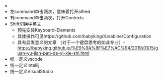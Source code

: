 * 
* 左command单击两次，意味着打开alfred
* 有command单击两次，打开Contexts
* Shift切换中英文
  * 预先安装Keyboard-Elements
  * 具体操作可见https://github.com/babyking/KarabinerConfiguration
  * 具有启发意义的文章 （对于一个键盘思考的如此专业）- https://babyking.github.io/%E9%9A%8F%E7%AC%94/2019/01/15/guan-yu-jian-pan-de-yi-xie-shi.html
* 统一定义vscode
* 统一定义Intellij
* 统一定义VisualStudio